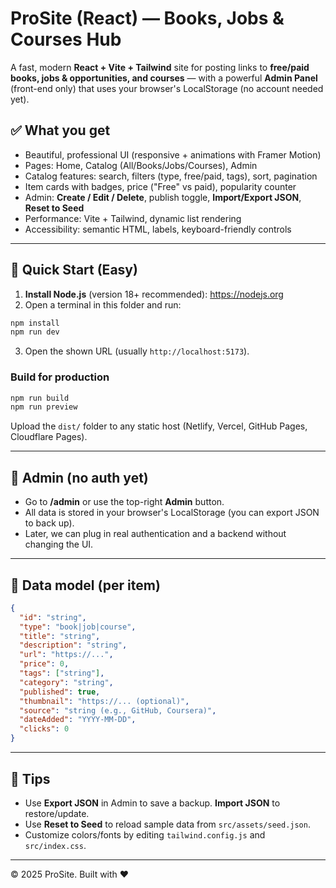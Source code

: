 # ProSite (React) — Books, Jobs & Courses Hub

A fast, modern **React + Vite + Tailwind** site for posting links to **free/paid books, jobs & opportunities, and courses** — with a powerful **Admin Panel** (front-end only) that uses your browser's LocalStorage (no account needed yet).

## ✅ What you get
- Beautiful, professional UI (responsive + animations with Framer Motion)
- Pages: Home, Catalog (All/Books/Jobs/Courses), Admin
- Catalog features: search, filters (type, free/paid, tags), sort, pagination
- Item cards with badges, price ("Free" vs paid), popularity counter
- Admin: **Create / Edit / Delete**, publish toggle, **Import/Export JSON**, **Reset to Seed**
- Performance: Vite + Tailwind, dynamic list rendering
- Accessibility: semantic HTML, labels, keyboard-friendly controls

---

## 🧰 Quick Start (Easy)
1) **Install Node.js** (version 18+ recommended): https://nodejs.org
2) Open a terminal in this folder and run:
```bash
npm install
npm run dev
```
3) Open the shown URL (usually `http://localhost:5173`).

### Build for production
```bash
npm run build
npm run preview
```
Upload the `dist/` folder to any static host (Netlify, Vercel, GitHub Pages, Cloudflare Pages).

---

## 🔐 Admin (no auth yet)
- Go to **/admin** or use the top-right **Admin** button.
- All data is stored in your browser's LocalStorage (you can export JSON to back up).
- Later, we can plug in real authentication and a backend without changing the UI.

---

## 🧠 Data model (per item)
```json
{
  "id": "string",
  "type": "book|job|course",
  "title": "string",
  "description": "string",
  "url": "https://...",
  "price": 0,
  "tags": ["string"],
  "category": "string",
  "published": true,
  "thumbnail": "https://... (optional)",
  "source": "string (e.g., GitHub, Coursera)",
  "dateAdded": "YYYY-MM-DD",
  "clicks": 0
}
```

---

## 🧾 Tips
- Use **Export JSON** in Admin to save a backup. **Import JSON** to restore/update.
- Use **Reset to Seed** to reload sample data from `src/assets/seed.json`.
- Customize colors/fonts by editing `tailwind.config.js` and `src/index.css`.

---

© 2025 ProSite. Built with ❤️